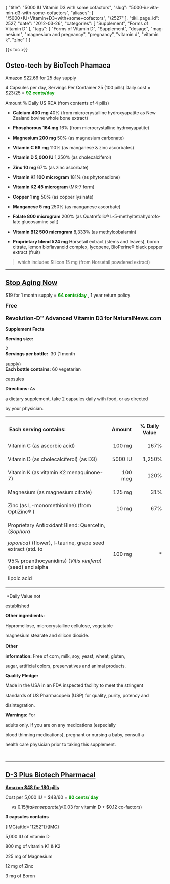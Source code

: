 {
    "title": "5000 IU Vitamin D3 with some cofactors",
    "slug": "5000-iu-vitamin-d3-with-some-cofactors",
    "aliases": [
        "/5000+IU+Vitamin+D3+with+some+cofactors",
        "/2527"
    ],
    "tiki_page_id": 2527,
    "date": "2012-03-26",
    "categories": [
        "Supplement",
        "Forms of Vitamin D"
    ],
    "tags": [
        "Forms of Vitamin D",
        "Supplement",
        "dosage",
        "magnesium",
        "magnesium and pregnancy",
        "pregnancy",
        "vitamin d",
        "vitamin k",
        "zinc"
    ]
}


{{< toc >}}

## Osteo-tech by BioTech Phamaca

[Amazon](http://www.amazon.com/Bio-Tech-OSTE7-OsteoTech-100-caps/dp/B0058A9DVE/ref=sr_1_26?s=hpc&ie=UTF8&qid=1370382375&sr=1-26&keywords=bio-tech%20) $22.66 for 25 day supply

4 Capsules per day, Servings Per Container 25 (100 pills)  Daily cost = $23/25 = **<span style="color:#090;">92 cents/day</span>** 

Amount   % Daily US RDA (from contents of 4 pills)

*  **Calcium             400 mg**  40% (from microcrystalline hydroxyapatite as New Zealand bovine whole bone extract)

*  **Phosphorous        164 mg**  16% (from microcrystalline hydroxyapatite) 

*  **Magnesium  200 mg**  50% (as magnesium carbonate)

*  **Vitamin C          66 mg**  110% (as manganese & zinc ascorbates)

*  **Vitamin D 5,000 IU**  1,250% (as cholecalciferol)

*  **Zinc 10 mg**  67% (as zinc ascorbate)

*  **Vitamin K1         100 microgram**  181% (as phytonadione)

*  **Vitamin K2 45 microgram**  (MK-7 form)

*  **Copper 1 mg**  50% (as copper lysinate)

*  **Manganese           5 mg**  250% (as manganese ascorbate)

*  **Folate             800 microgram**  200% (as Quatrefolic® L-5-methyltetrahydrofolate glucosamine salt)

*  **Vitamin B12 500 microgram**  8,333% (as methylcobalamin) 

*  **Proprietary blend     524 mg**   Horsetail extract (stems and leaves), boron citrate, lemon bioflavanoid complex, lycopene, BioPerine® black pepper extract (fruit)

> which includes Silicon 15 mg (from  Horsetail powdered extract) 

---

## [Stop Aging Now](http://www.stopagingnow.com/RVD/Revolution-D-Advanced-Vitamin-D3-Formula)

$19 for 1 month supply =  **<span style="color:#090;">64 cents/day</span>** , 1 year return policy

<!DOCTYPE HTML PUBLIC "-//W3C//DTD HTML 4.0 Transitional//EN">

<HTML>

<HEAD>

<META HTTP-EQUIV="CONTENT-TYPE" CONTENT="text/html; charset=windows-1252">

<TITLE></TITLE>

<META NAME="GENERATOR" CONTENT="OpenOffice.org 3.3  (Win32)">

<META NAME="AUTHOR" CONTENT="Henry Lahore">

<META NAME="CREATED" CONTENT="20120318;4251449">

<META NAME="CHANGEDBY" CONTENT="Henry Lahore">

<META NAME="CHANGED" CONTENT="20120318;4254622">

<STYLE TYPE="text/css">

<!--

@page { margin: 0.79in }

P { margin-bottom: 0.08in }

TD P { margin-bottom: 0in }

TH P { margin-bottom: 0in }

-->

</STYLE>

</HEAD>

<BODY LANG="en-US" DIR="LTR">

<P STYLE="margin-bottom: 0.2in; border: none; padding: 0in"><STRONG><FONT SIZE=4 STYLE="font-size: 13pt">Free

Revolution-D&trade; Advanced Vitamin D3 for NaturalNews.com</FONT></STRONG>

</P>

<P STYLE="border: none; padding: 0in"><STRONG>Supplement Facts</STRONG></P>

<P STYLE="border: none; padding: 0in"><STRONG>Serving size:</STRONG>

2<BR><STRONG>Servings per bottle:</STRONG>&nbsp; 30 (1 month

supply)<BR><STRONG>Each bottle contains:</STRONG> 60 vegetarian

capsules</P>

<P STYLE="border: none; padding: 0in"><STRONG>Directions: </STRONG>As

a dietary supplement, take 2 capsules daily with food, or as directed

by your physician.</P>

<TABLE WIDTH=100% CELLPADDING=2 CELLSPACING=2>

<TR>

<TH WIDTH=65%>

<P ALIGN=LEFT>&nbsp;Each serving contains:</P>

</TH>

<TH>

<P>Amount</P>

</TH>

<TH>

<P>% Daily Value</P>

</TH>

</TR>

<TR>

<TD>

<P>Vitamin C (as ascorbic acid)</P>

</TD>

<TD>

<P ALIGN=RIGHT>100 mg</P>

</TD>

<TD>

<P ALIGN=RIGHT>167%</P>

</TD>

</TR>

<TR>

<TD>

<P>Vitamin D (as cholecalciferol) (as D3)&nbsp;</P>

</TD>

<TD>

<P ALIGN=RIGHT>5000 IU</P>

</TD>

<TD>

<P ALIGN=RIGHT>1,250%</P>

</TD>

</TR>

<TR>

<TD>

<P>Vitamin K (as vitamin K2 menaquinone-7)</P>

</TD>

<TD>

<P ALIGN=RIGHT>100 mcg</P>

</TD>

<TD>

<P ALIGN=RIGHT>120%</P>

</TD>

</TR>

<TR>

<TD>

<P>Magnesium (as magnesium citrate)</P>

</TD>

<TD>

<P ALIGN=RIGHT>125 mg</P>

</TD>

<TD>

<P ALIGN=RIGHT>31%</P>

</TD>

</TR>

<TR>

<TD>

<P>Zinc (as L-monomethionine) (from OptiZinc&reg; )</P>

</TD>

<TD>

<P ALIGN=RIGHT>10 mg</P>

</TD>

<TD>

<P ALIGN=RIGHT>67%</P>

</TD>

</TR>

<TR>

<TD>

<P>Proprietary Antioxidant Blend: Quercetin, (<EM>Sophora

joponica</EM>) (flower), l-taurine, grape seed extract (std. to

95% proanthocyanidins) (<EM>Vitis vinifera</EM>) (seed) and alpha

lipoic acid</P>

</TD>

<TD>

<P ALIGN=RIGHT>100 mg</P>

</TD>

<TD>

<P ALIGN=RIGHT>*</P>

</TD>

</TR>

</TABLE>

<P STYLE="border: none; padding: 0in">&nbsp;*Daily Value not

established</P>

<P STYLE="border: none; padding: 0in"><STRONG>Other ingredients:

</STRONG>Hypromellose, microcrystalline cellulose, vegetable

magnesium stearate and silicon dioxide.<BR><BR><STRONG>Other

information:</STRONG> Free of corn, milk, soy, yeast, wheat, gluten,

sugar, artificial colors, preservatives and animal products.</P>

<P STYLE="border: none; padding: 0in"><STRONG>Quality Pledge:</STRONG>

Made in the USA in an FDA inspected facility to meet the stringent

standards of US Pharmacopeia (USP) for quality, purity, potency and

disintegration.</P>

<P STYLE="border: none; padding: 0in"><STRONG>Warnings: </STRONG>For

adults&nbsp;only.&nbsp;If you are on any medications (especially

blood thinning medications), pregnant or nursing a baby, consult a

health care physician prior to taking this supplement.&nbsp;</P>

<P STYLE="margin-bottom: 0in"><BR>

</P>

</BODY>

</HTML>

---

## [D-3 Plus Biotech Pharmacal](http://www.biotechpharmacal.com/products-t4039/Vitamin-A/d3-plus-180ct.aspx)

 **[Amazon $48 for 180 pills](http://www.amazon.com/Bio-Tech-Plus-180-Capsules/dp/B004OZGLWS/ref=sr_1_1?ie=UTF8&qid=1330708425&sr=8-1)** 

Cost per 5,000 IU = $48/60 = **<span style="color:#090;">80 cents/ day</span>** 

&nbsp; &nbsp; &nbsp;vs $0.15 if taken separately ($0.03 for vitamin D + $0.12 co-factors)

 **3 capsules contains** 

{IMG(attId="1252")}{IMG}

5,000 IU of vitamin D

800 mg of vitamin K1 & K2

225 mg of Magnesium

12 mg of Zinc

3 mg of Boron
